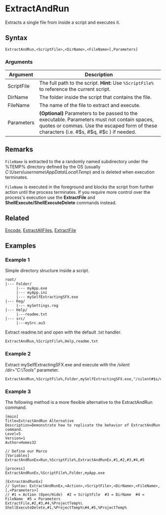 # ExtractAndRun

Extracts a single file from inside a script and executes it.

## Syntax

```pebakery
ExtractAndRun,<ScriptFile>,<DirName>,<FileName>[,Parameters]
```

### Arguments

| Argument | Description |
| --- | --- |
| ScriptFile | The full path to the script. **Hint:** Use `%ScriptFile%` to reference the current script. |
| DirName | The folder inside the script that contains the file. |
| FileName | The name of the file to extract and execute. |
| Parameters | **(Optional)** Parameters to be passed to the executable. Parameters must not contain spaces, quotes or commas. Use the escaped form of these characters (i.e. #$s, #$q, #$c ) if needed. |

## Remarks

`FileName` is extracted to the a randomly named subdirectory under the %TEMP% directory defined by the OS (usually *C:\Users\username\AppData\Local\Temp*) and is deleted when execution terminates.

`FileName` is executed in the foreground and blocks the script from further action until the process terminates. If you require more control over the process's execution use the **ExtractFile** and **ShellExecute/ShellExecuteDelete** commands instead.

## Related

[Encode](./Encode.md), [ExtractAllFiles](./ExtractAllFiles.md), [ExtractFile](./ExtractFile.md)

## Examples

### Example 1

Simple directory structure inside a script.

```pebakery
root/
|--- Folder/
     |--- myApp.exe
     |--- myApp.ini
     |--- mySelfExtractingSFX.exe
|--- Reg/
     |--- mySettings.reg
|--- Help/
     |---readme.txt
|--- src/
     |---mySrc.au3
```

Extract readme.txt and open with the default .txt handler.

```pebakery
ExtractAndRun,%ScriptFile%,Help,readme.txt
```

### Example 2

Extract mySelfExtractingSFX.exe and execute with the */silent /dir="C:\Tools"* parameter.

```pebakery
ExtractAndRun,%ScriptFile%,Folder,mySelfExtractingSFX.exe,"/silent#$s/dir=C:\Tools"
```

### Example 3

The following method is a more flexible alternative to the ExtractAndRun command.

```pebakery
[main]
Title=ExtractAndRun Alternative
Description=Demonstrate how to replicate the behavior of ExtractAndRun command.
Level=5
Version=1
Author=Homes32

// Define our Marco
[Variables]
ExtractAndRunEx=Run,%ScriptFile%,ExtractAndRunEx,#1,#2,#3,#4,#5

[process]
ExtractAndRunEx,%ScriptFile%,Folder,myApp.exe

[ExtractAndRunEx]
// Syntax: ExtractAndRunEx,<Action>,<ScriptFile>,<DirName>,<FileName>,[,<Parameters>]
// #1 = Action (Open/Hide)  #2 = ScriptFile  #3 = DirName  #4 = FileName  #5 = Parameters
ExtractFile,#2,#3,#4,%ProjectTemp%\
ShellExecuteDelete,#1,%ProjectTemp%\#4,#5,%ProjectTemp%
```
